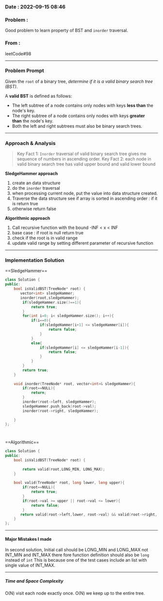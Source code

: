 ### Date :  2022-09-15 08:46

### Problem : 
Good problem to learn property of BST and `inorder` traversal.

### From :
 leetCode#98
 
---
### Problem Prompt
Given the `root` of a binary tree, _determine if it is a valid binary search tree (BST)_.

A **valid BST** is defined as follows:

-   The left subtree of a node contains only nodes with keys **less than** the node's key.
-   The right subtree of a node contains only nodes with keys **greater than** the node's key.
-   Both the left and right subtrees must also be binary search trees.


---
### Approach & Analysis
>Key Fact 1: `Inorder` traversal of valid binary search tree gives me sequence of numbers in ascending order.
>Key Fact 2: each node in valid binary search tree has valid upper bound and valid lower bound



**SledgeHammer approach** 
1. create an data structure
2. do the `inorder` traversal
3. when processing current node, put the value into data structure created.
4. Traverse the data structure see if array is sorted in ascending order : if it is return true
5. otherwise return false

**Algorithmic approach**
1. Call recursive function with the bound -INF <  x < INF
2. base case : if root is null return true
3. check if the root is in valid range
4. update valid range by setting different parameter of recursive function


---
### Implementation Solution
==SledgeHammer==
```cpp
class Solution {
public:
    bool isValidBST(TreeNode* root) {
       vector<int> sledgeHammer;
       inorder(root,sledgeHammer);
        if(sledgeHammer.size()==1){
            return true;
        } 
        for(int i=0; i< sledgeHammer.size(); i++){
            if(i==0){
                if(sledgeHammer[i+1] <= sledgeHammer[i]){
                    return false;
                }
            }
            else{
                if(sledgeHammer[i] <= sledgeHammer[i-1]){
                    return false;
                }
            }
        }
        return true;
    }
    
    void inorder(TreeNode* root, vector<int>& sledgeHammer){
        if(root==NULL){
            return;
        }
        inorder(root->left, sledgeHammer);
        sledgeHammer.push_back(root->val);
        inorder(root->right, sledgeHammer);
        
    }
};




```
==Algorithmic==
```cpp
class Solution {
public:
    bool isValidBST(TreeNode* root) {
         
        return valid(root,LONG_MIN, LONG_MAX);
    }
    
    bool valid(TreeNode* root, long lower, long upper){
        if(root==NULL){
            return true;
        }
        if(root->val >= upper || root->val <= lower){
            return false;
        }
       return valid(root->left,lower, root->val) && valid(root->right, root->val,upper );
    }
};

```


---
#### Major Mistakes I made
In second solution, 
Initial call should be LONG_MIN and LONG_MAX not INT_MIN and INT_MAX there fore function definition should also be  `long` instead of `int` This is because one of the test cases include an list with single value of INT_MAX.


---
##### Time and Space Complexity
O(N) visit each node exactly once.
O(N) we keep up to the entire tree.

